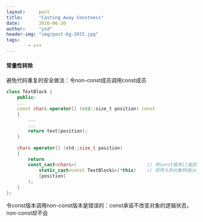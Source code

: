 ```yaml
---
layout:     post
title:      "Casting Away Constness"
date:       2016-06-20
author:     "ysd"
header-img: "img/post-bg-2015.jpg"
tags:      
        - c++
---
```


#### 常量性转除

避免代码重复的安全做法：令non-const成员调用const成员

```c++
class TextBlock {
    public:
    ...
    const char& operator[] (std::size_t position) const
    {
        ...
        ...
        return text[position];
    }
    
    char& operator[] (std:;size_t position)
    {
        return 
        const_cast<char&>(                          // 将const版本[]返回的对象的const移除
            static_cast<const TextBlock&>(*this)    // 将传入的对象转成const，避免其递归调用non-const版本的[]
            [position]
        );
    }
};
```

令const版本调用non-const版本是错误的：const承诺不改变对象的逻辑状态，non-const却不会
